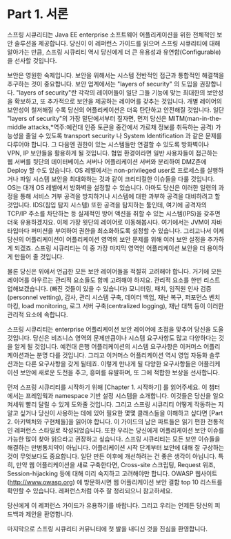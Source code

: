 <h1>Part 1. 서론</h1>

스프링 시큐리티는 Java EE enterprise 소프트웨어 어플리케이션을 위한 전체적인 보안 솔루션을 제공합니다. 당신이 이 레퍼런스 가이드를 읽으며 스프링 시큐리티에 대해 알아가는 만큼, 스프링 시큐리티 역시 당신에게 더 큰 유용성과 유연함(Configurable)을 선사할 것입니다. 

보안은 영원한 숙제입니다. 보안을 위해서는 시스템 전반적인 접근과 통합적인 해결책을 추구하는 것이 중요합니다. 보안 업계에서는 "layers of security" 의 도입을 권장합니다. "layers of security"란 각각의 레이어들이 일단 그들 기능에 맞는 최대한의 보안성을 확보하고, 또 추가적으로 보안을 제공하는 레이어를 갖추는 것입니다. 개별 레이어의 보안성이 철저해질 수록 당신의 어플리케이션은 더욱 탄탄하고 안전해질 것입니다. 일단 "layers of security"의 가장 밑단에서부터 짚자면, 먼저 당신은 MITM(man-in-the-middle attacks,*역주:예컨대 인증 토큰을 중간에서 가로채 정보를 취득하는 공격) 가능성을 줄일 수 있도록 transport security 나 System Identification 과 같은 문제를 다루어야 합니다. 그 다음엔 권한이 있는 시스템들만 연결할 수 있도록  방화벽이나 VPN, IP 보안들을 활용하게 될 것입니다. 협업 환경이라면 일반 사용자들이 접근하는 웹 서버를 뒷단의 데이터베이스 서버나 어플리케이션 서버와 분리하여 DMZ존에 Deploy 할 수도 있습니다. OS 레벨에서는 non-privileged user로 프로세스를 실행하거나 파일 시스템 보안을 최대화하는 것과 같이 크리티컬한 이슈들을 다룰 것입니다. OS는 대개 OS 레벨에서 방화벽을 설정할 수 있습니다. 아마도 당신은 이러한 일련의 과정을 통해 서비스 거부 공격을 방지하거나 시스템에 대한 과부하 공격을 대비하려고 할 것입니다. IDS(침입 탐지 시스템) 또한 공격을 탐지하는 툴인데, 여기에 공격자의 TCP/IP 주소를 차단하는 등 실제적인 방어 액션을 취할 수 있는 시스템(IPS)을 갖추면 더욱 유용하겠지요. 이제 가장 윗단의 레이어로 이동해봅시다. 여기에서는 JVM이 자바 타입마다 퍼미션을 부여하여 권한을 최소화하도록 설정할 수 있습니다. 그리고나서 이제 당신의 어플리케이션이 어플리케이션 영역의 보안 문제를 위해 여러 보안 설정을 추가하게 되겠죠. 스프링 시큐리티는 이 중 가장 마지막 영역인 어플리케이션 보안을 더 용이하게 만들어 줄 것입니다.

물론 당신은 위에서 언급한 모든 보안 레이어들을 적절히 고려해야 합니다. 거기에 모든 레이어를 아우르는 관리적 요소들도 함께 고려해야 하지요. 관리적 요소를 한번 리스트업해보겠습니다. (빠진 것들이 있을 수 있습니다) 모니터링, 패치, 임직원 인사 검증(personnel vetting), 감사, 관리 시스템 구축, 데이터 백업, 재난 복구, 퍼포먼스 벤치마킹, load monitoring, 로그 서버 구축(centralized logging), 재난 대책 등이 이러한 관리적 요소에 속합니다.

스프링 시큐리티는 enterprise 어플리케이션 보안 레이어에 초점을 맞추어 당신을 도울 것입니다. 당신은 비즈니스 영역의 문제만큼이나 시스템 요구사항도 많고 다양하다는 것을 알게 될 것입니다. 예컨대 은행 어플리케이션의 시스템 요구사항은 이커머스 어플리케이션과는 분명 다를 것입니다. 그리고 이커머스 어플리케이션 역시 영업 자동화 솔루션과는 다른 요구사항을 갖게 될테죠. 이렇게 만나게 될 다양한 요구사항들은 어플리케이션 보안에 새로운 도전을 주고, 흥미를 유발하며, 또 그에 적합한 보상을 선사합니다. 

먼저 스프링 시큐리티를 시작하기 위해 [Chapter 1. 시작하기] 를 읽어주세요. 이 챕터에서는 프레임웍과 namespace 기반 설정 시스템을 소개합니다. 이것들은 당신을 일으켜세워 빨리 달릴 수 있게 도와줄 것입니다. 그리고 스프링 시큐리티 어떻게 작동하는 지 알고 싶거나 당신이 사용하는 데에 있어 필요한 몇몇 클래스들을 이해하고 싶다면 [Part 2. 아키텍처와 구현체들]을 읽어야 합니다. 이 가이드의 남은 파트들은 읽기 편한 전통적인 레퍼런스 스타일로 작성되었습니다. 또한 우리는 당신에게 어플리케이션 보안 이슈를 가능한 많이 찾아 읽으라고 권장하고 싶습니다. 스프링 시큐리티는 모든 보안 이슈들을 해결하는 만병통치약이 아닙니다. 어플리케이션 시작 단계부터 보안에 대해 잘 구상하는 것이 무엇보다도 중요합니다. 일단 만든 이후에 개선하려는 건 좋은 생각이 아닙니다. 특히, 만약 웹 어플리케이션을 새로 구축한다면, Cross-site 스크립팅, Request 위조, Session-hijacking 등에 대해 미리 숙지하고 고려해야만 합니다. OWASP 웹사이트(http://www.owasp.org) 에 방문하시면 웹 어플리케이션 보안 결함 top 10 리스트를 확인할 수 있습니다. 레퍼런스처럼 아주 잘 정리되으니 참고하세요.

당신에게 이 레퍼런스 가이드가 유용하기를 바랍니다. 그리고 우리는 언제든 당신의 피드백과 제안을 환영합니다.

마지막으로 스프링 시큐리티 커뮤니티에 첫 발을 내디신 것을 진심을 환영합니다.

